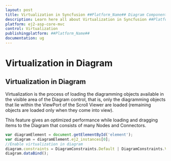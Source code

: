 ```yaml
---
layout: post
title: Virtualization in Syncfusion ##Platform_Name## Diagram Component
description: Learn here all about Virtualization in Syncfusion ##Platform_Name## Diagram component of Syncfusion Essential JS 2 and more.
platform: ej2-asp-core-mvc
control: Virtualization
publishingplatform: ##Platform_Name##
documentation: ug
---
```



# Virtualization in Diagram

## Virtualization in Diagram

Virtualization is the process of loading the diagramming objects available in the visible area of the Diagram control, that is, only the diagramming objects that lie within the ViewPort of the Scroll Viewer are loaded (remaining objects are loaded only when they come into view).

This feature gives an optimized performance while loading and dragging items to the Diagram that consists of many Nodes and Connectors.

```javascript
var diagramElement = document.getElementById('element');
var diagram = diagramElement.ej2_instances[0];
//Enable virtualization in diagram
diagram.constraints = DiagramConstraints.Default | DiagramConstraints.Virtualization,
diagram.dataBind();
```
